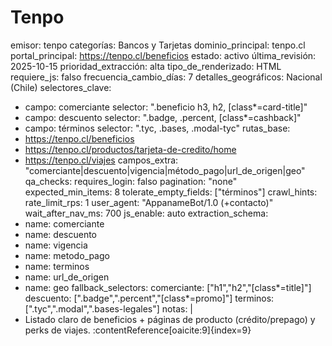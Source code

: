 # Tenpo

emisor: tenpo
categorías: Bancos y Tarjetas
dominio_principal: tenpo.cl
portal_principal: https://tenpo.cl/beneficios
estado: activo
última_revisión: 2025-10-15
prioridad_extracción: alta
tipo_de_renderizado: HTML
requiere_js: falso
frecuencia_cambio_días: 7
detalles_geográficos: Nacional (Chile)
selectores_clave:
  - campo: comerciante
    selector: ".beneficio h3, h2, [class*=card-title]"
  - campo: descuento
    selector: ".badge, .percent, [class*=cashback]"
  - campo: términos
    selector: ".tyc, .bases, .modal-tyc"
rutas_base:
  - https://tenpo.cl/beneficios
  - https://tenpo.cl/productos/tarjeta-de-credito/home
  - https://tenpo.cl/viajes
campos_extra: "comerciante|descuento|vigencia|método_pago|url_de_origen|geo"
qa_checks:
  requires_login: falso
  pagination: "none"
  expected_min_items: 8
  tolerate_empty_fields: ["términos"]
crawl_hints:
  rate_limit_rps: 1
  user_agent: "AppanameBot/1.0 (+contacto)"
  wait_after_nav_ms: 700
  js_enable: auto
extraction_schema:
  - name: comerciante
  - name: descuento
  - name: vigencia
  - name: metodo_pago
  - name: terminos
  - name: url_de_origen
  - name: geo
fallback_selectors:
  comerciante: ["h1","h2","[class*=title]"]
  descuento:   [".badge",".percent","[class*=promo]"]
  terminos:    [".tyc",".modal",".bases-legales"]
notas: |
  - Listado claro de beneficios + páginas de producto (crédito/prepago) y perks de viajes. :contentReference[oaicite:9]{index=9}
